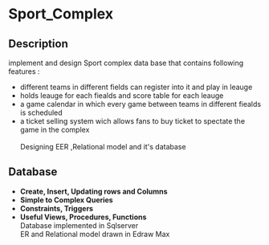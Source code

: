 # Sport_Complex
## Description
implement and design Sport complex data base that contains following features : <br />
- different teams in different fields can register into it and play in leauge <br />
- holds leauge for each fiealds and score table for each leauge<br />
- a game calendar in which every game between teams in different fiealds is scheduled<br />
- a ticket selling system wich allows fans to buy ticket to spectate the game in the complex<br /><br />
Designing EER ,Relational model and it's database<br/>
## Database 
- **Create, Insert, Updating rows and Columns**<br />
- **Simple to Complex Queries**<br />
- **Constraints, Triggers**<br />
- **Useful Views, Procedures, Functions**<br />
Database implemented in Sqlserver<br />
ER and Relational model drawn in Edraw Max
